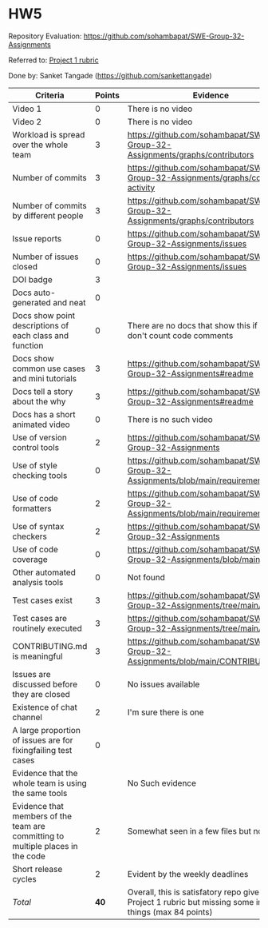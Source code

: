 
# HW5
Repository Evaluation: https://github.com/sohambapat/SWE-Group-32-Assignments

Referred to: [Project 1 rubric](https://github.com/txt/se22/blob/main/docs/proj1.md#rubric)

Done by: Sanket Tangade (https://github.com/sankettangade)

| **Criteria**                                                                       | **Points** | **Evidence**                                                                                                                                      |
|------------------------------------------------------------------------------------|------------|---------------------------------------------------------------------------------------------------------------------------------------------------|
| Video 1                                                                            | 0          | There is no video                                                                                                                                 |
| Video 2                                                                            | 0          | There is no video                                                                                                                                 |
| Workload is spread over the whole team                                             | 3          | https://github.com/sohambapat/SWE-Group-32-Assignments/graphs/contributors                                                                                            |
| Number of commits                                                                  | 3          | https://github.com/sohambapat/SWE-Group-32-Assignments/graphs/commit-activity                                                                                    |
| Number of commits by different people                                              | 3          | https://github.com/sohambapat/SWE-Group-32-Assignments/graphs/contributors                                                                     |
| Issue reports                                                                      | 0          |https://github.com/sohambapat/SWE-Group-32-Assignments/issues                                                                                     |
| Number of issues closed                                                            | 0         |https://github.com/sohambapat/SWE-Group-32-Assignments/issues                                                                                      |
| DOI badge                                                                          | 3        |                                                                        |
| Docs auto-generated and neat                                                       | 0        |                                                |
| Docs show point descriptions of each class and function                            | 0          | There are no docs that show this if you don't count code comments                                                                                 |
| Docs show common use cases and mini tutorials                                      | 3          | https://github.com/sohambapat/SWE-Group-32-Assignments#readme                                                                                 |
| Docs tell a story about the why                                                    | 3          | https://github.com/sohambapat/SWE-Group-32-Assignments#readme                                                                                 |
| Docs has a short animated video                                                    | 0          | There is no such video                                                                                                                            |
| Use of version control tools                                                       | 2          | https://github.com/sohambapat/SWE-Group-32-Assignments                                                                                                      |
| Use of style checking tools                                                        | 0          | https://github.com/sohambapat/SWE-Group-32-Assignments/blob/main/requirements.txt                                                                               |
| Use of code formatters                                                             | 2          | https://github.com/sohambapat/SWE-Group-32-Assignments/blob/main/requirements.txt                                                                              |
| Use of syntax checkers                                                             | 2          | https://github.com/sohambapat/SWE-Group-32-Assignments                                                                                        |
| Use of code coverage                                                               | 0          | https://github.com/sohambapat/SWE-Group-32-Assignments/blob/main                      |
| Other automated analysis tools                                                     | 0          | Not found                                                                               |
| Test cases exist                                                                   | 3          | https://github.com/sohambapat/SWE-Group-32-Assignments/tree/main/test                                        |
| Test cases are routinely executed                                                  | 3          | https://github.com/sohambapat/SWE-Group-32-Assignments/tree/main/test                                                             |
| CONTRIBUTING.md is meaningful                                                      | 3          | https://github.com/sohambapat/SWE-Group-32-Assignments/blob/main/CONTRIBUTING.md                                                                               |
| Issues are discussed before they are closed                                        | 0          | No issues available                                                                                             |
| Existence of chat channel                                                          | 2          | I'm sure there is one                                                                                                                      |
| A large proportion of issues are for fixingfailing test cases                      | 0          |                                                                                                 |
| Evidence that the whole team is using the same tools                               |          | No Such evidence   |
| Evidence that members of the team are committing to multiple places in the code    | 2          | Somewhat seen in a few files but not all                                    |
| Short release cycles                                                               | 2          | Evident by the weekly deadlines                                                                                                                   |
| _Total_                                                                            | **40**     | Overall, this is satisfatory repo given the Project 1 rubric but missing some important things (max 84 points)                                                                          |

